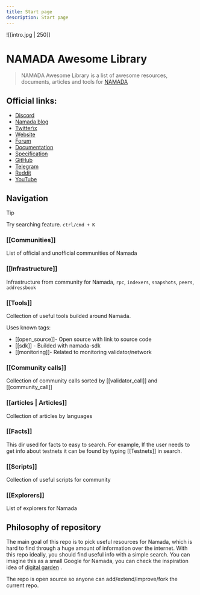 ```yaml
---
title: Start page
description: Start page
---
```

![[intro.jpg | 250]]
# NAMADA Awesome Library

>  NAMADA Awesome Library is a list of awesome resources, documents, articles and tools for [NAMADA](https://namada.net/)
## Official links: 
- [Discord](https://discord.com/invite/namada)
- [Namada blog](https://namada.net/blog)
- [Twitter\x](https://twitter.com/namada)
- [Website](https://namada.net/) 
- [Forum](https://forum.namada.net/) 
- [Documentation](https://docs.namada.net/)
- [Specification](https://docs.namada.net/)  
- [GitHub](https://github.com/anoma/namada)
- [Telegram](https://t.me/namadaprotocol)
- [Reddit](https://www.reddit.com/r/Namada/)
- [YouTube](https://www.youtube.com/@namada-net)
## Navigation

> [!tip]
> Try searching feature. `ctrl/cmd + K`
### [[Communities]]
List of official and unofficial communities of Namada
### [[Infrastructure]]
Infrastructure from community for Namada, `rpc`, `indexers`, `snapshots`, `peers`, `addressbook` 
### [[Tools]]
Collection of useful tools builded around Namada. 

Uses known tags:  
- [[open_source]]- Open source with link to source code
- [[sdk]] - Builded with namada-sdk 
- [[monitoring]]- Related to monitoring validator/network
### [[Community calls]]
Collection of community calls sorted by [[validator_call]] and [[community_call]] 
### [[articles | Articles]]
Collection of articles by languages 
### [[Facts]]
This dir used for facts to easy to search. For example, If the user needs to get info about testnets it can be found by typing [[Testnets]] in search.

### [[Scripts]]
Collection of useful scripts for community
### [[Explorers]]
List of explorers for Namada  

## Philosophy of repository

The main goal of this repo is to pick useful resources for Namada, which is hard to find through a huge amount of information over the internet. With this repo ideally, you should find useful info with a simple search. You can imagine this as a small Google for Namada, you can check the inspiration idea of [digital garden](https://jzhao.xyz/posts/networked-thought) .

The repo is open source so anyone can add/extend/improve/fork the current repo.
